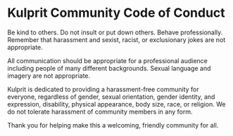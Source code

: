 # Kulprit Community Code of Conduct

Be kind to others. Do not insult or put down others.
Behave professionally. Remember that harassment and sexist, racist,
or exclusionary jokes are not appropriate.

All communication should be appropriate for a professional audience
including people of many different backgrounds. Sexual language and
imagery are not appropriate.

Kulprit is dedicated to providing a harassment-free community for everyone,
regardless of gender, sexual orientation, gender identity, and
expression, disability, physical appearance, body size, race,
or religion. We do not tolerate harassment of community members
in any form.

Thank you for helping make this a welcoming, friendly community for all.
